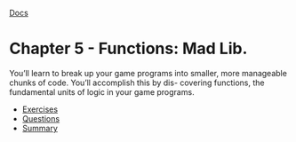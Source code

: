 [Docs](../)
# Chapter 5 - Functions: Mad Lib.

You’ll learn to break up your game programs into smaller, more manageable chunks of code. You’ll accomplish this by dis- covering functions, the fundamental units of logic in your game programs.

- [Exercises](Exercises/)
- [Questions](Questions/)
- [Summary](Summary/)